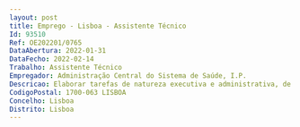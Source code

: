 ```yaml
--- 
layout: post
title: Emprego - Lisboa - Assistente Técnico
Id: 93510
Ref: OE202201/0765
DataAbertura: 2022-01-31
DataFecho: 2022-02-14
Trabalho: Assistente Técnico
Empregador: Administração Central do Sistema de Saúde, I.P.
Descricao: Elaborar tarefas de natureza executiva e administrativa, de aplicação de métodos e processos, com base instruções gerais, de grau médio de complexidade, nas áreas de atuação e instrumentais e nos vários domínios de atuação do Departamento Receber documentos, classificar, compilar dados e preparar respostas Operar equipamentos de reprodução, digitalização de acordo com as normas estabelecidas Processar correspondência e documentação produzidas pelo serviço Redigir e registar documentos, cartas ofícios, notas informativas e outros textos de rotina administrativa Utilizar as ferramentas informáticas nomeadamente Programa de Gestão Documental (SmartDocs) e ou de Contabilidade (Sistema de Informação Centralizado de Contabilidade – SICC) Realizar outras tarefas que lhe sejam atribuídas pelo serviço.
CodigoPostal: 1700-063 LISBOA
Concelho: Lisboa
Distrito: Lisboa
--- 
```

